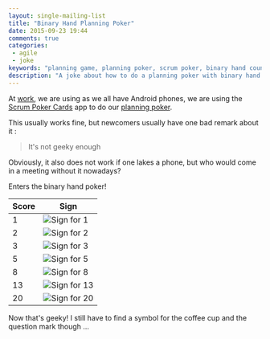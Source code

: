 ```yaml
---
layout: single-mailing-list
title: "Binary Hand Planning Poker"
date: 2015-09-23 19:44
comments: true
categories:
 - agile
 - joke
keywords: "planning game, planning poker, scrum poker, binary hand counting, planning poker cards"
description: "A joke about how to do a planning poker with binary hand counting to replace cards"
---
```

At [work](http://www.murex.com), we are using as we all have Android phones, we are using the [Scrum Poker Cards](https://play.google.com/store/apps/details?id=artarmin.android.scrum.poker&hl=fr) app to do our [planning poker](https://en.wikipedia.org/wiki/Planning_poker).

This usually works fine, but newcomers usually have one bad remark about it :

> It's not geeky enough

Obviously, it also does not work if one lakes a phone, but who would come in a meeting without it nowadays?

Enters the binary hand poker!

| Score | Sign |
|-------|------|
|1| ![Sign for 1]({{site.url}}{{site.baseurl}}/imgs/2015-09-23-binary-hand-planning-poker/01.jpg)|
|2| ![Sign for 2]({{site.url}}{{site.baseurl}}/imgs/2015-09-23-binary-hand-planning-poker/02.jpg)|
|3| ![Sign for 3]({{site.url}}{{site.baseurl}}/imgs/2015-09-23-binary-hand-planning-poker/03.jpg)|
|5| ![Sign for 5]({{site.url}}{{site.baseurl}}/imgs/2015-09-23-binary-hand-planning-poker/05.jpg)|
|8| ![Sign for 8]({{site.url}}{{site.baseurl}}/imgs/2015-09-23-binary-hand-planning-poker/08.jpg)|
|13| ![Sign for 13]({{site.url}}{{site.baseurl}}/imgs/2015-09-23-binary-hand-planning-poker/13.jpg)|
|20| ![Sign for 20]({{site.url}}{{site.baseurl}}/imgs/2015-09-23-binary-hand-planning-poker/20.jpg)|


Now that's geeky! I still have to find a symbol for the coffee cup and the question mark though ...
